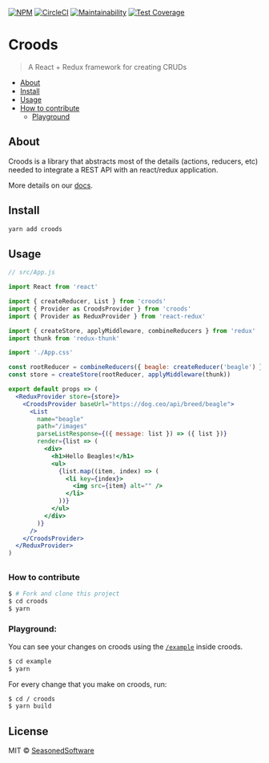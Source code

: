 [![NPM](https://img.shields.io/npm/v/croods.svg)](https://www.npmjs.com/package/croods) [![CircleCI](https://circleci.com/gh/SeasonedSoftware/croods.svg?style=svg)](https://circleci.com/gh/SeasonedSoftware/croods) [![Maintainability](https://api.codeclimate.com/v1/badges/09e8becc8b94e5760abb/maintainability)](https://codeclimate.com/github/SeasonedSoftware/croods/maintainability) [![Test Coverage](https://api.codeclimate.com/v1/badges/09e8becc8b94e5760abb/test_coverage)](https://codeclimate.com/github/SeasonedSoftware/croods/test_coverage)

# Croods
> A React + Redux framework for creating CRUDs

- [About](#About)
- [Install](#Install)
- [Usage](#Usage)
- <a href="#HowToContribute">How to contribute</a>
    - [Playground](#Playground)

## About

Croods is a library that abstracts most of the details (actions, reducers, etc) needed to integrate a REST API with an react/redux application.

More details on our [docs](https://croods-docz.netlify.com/).

## Install

```bash
yarn add croods
```

## Usage

```jsx
// src/App.js

import React from 'react'

import { createReducer, List } from 'croods'
import { Provider as CroodsProvider } from 'croods'
import { Provider as ReduxProvider } from 'react-redux'

import { createStore, applyMiddleware, combineReducers } from 'redux'
import thunk from 'redux-thunk'

import './App.css'

const rootReducer = combineReducers({ beagle: createReducer('beagle') })
const store = createStore(rootReducer, applyMiddleware(thunk))

export default props => (
  <ReduxProvider store={store}>
    <CroodsProvider baseUrl="https://dog.ceo/api/breed/beagle">
      <List
        name="beagle"
        path="/images"
        parseListResponse={({ message: list }) => ({ list })}
        render={list => (
          <div>
            <h1>Hello Beagles!</h1>
            <ul>
              {list.map((item, index) => (
                <li key={index}>
                  <img src={item} alt="" />
                </li>
              ))}
            </ul>
          </div>
        )}
      />
    </CroodsProvider>
  </ReduxProvider>
)
```

## <h3 id="HowToContribute">How to contribute</h3>

```bash
$ # Fork and clone this project
$ cd croods
$ yarn
```

### Playground:

You can see your changes on croods using the [`/example`](https://github.com/SeasonedSoftware/croods/tree/master/example) inside croods.

```bash
$ cd example
$ yarn
```

For every change that you make on croods, run:

```bash
$ cd / croods
$ yarn build
```

## License

MIT © [SeasonedSoftware](https://github.com/SeasonedSoftware)
